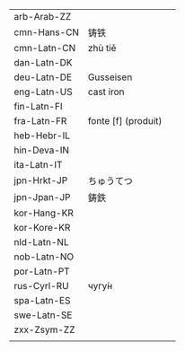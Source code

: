 | | | |
|-|-|-|
| arb-Arab-ZZ |  |  |
| cmn-Hans-CN | 铸铁 |  |
| cmn-Latn-CN | zhù tiě |  |
| dan-Latn-DK |  |  |
| deu-Latn-DE | Gusseisen |  |
| eng-Latn-US | cast iron |  |
| fin-Latn-FI |  |  |
| fra-Latn-FR | fonte [f] (produit) |  |
| heb-Hebr-IL |  |  |
| hin-Deva-IN |  |  |
| ita-Latn-IT |  |  |
| jpn-Hrkt-JP | ちゅうてつ |  |
| jpn-Jpan-JP | 鋳鉄 |  |
| kor-Hang-KR |  |  |
| kor-Kore-KR |  |  |
| nld-Latn-NL |  |  |
| nob-Latn-NO |  |  |
| por-Latn-PT |  |  |
| rus-Cyrl-RU | чугу́н |  |
| spa-Latn-ES |  |  |
| swe-Latn-SE |  |  |
| zxx-Zsym-ZZ |  |  |
|  |  |  |